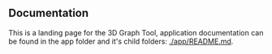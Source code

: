 ## Documentation

This is a landing page for the 3D Graph Tool, application documentation can be found in the app folder and it's child folders: [./app/README.md](./app/README.md). 